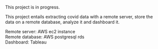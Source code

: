 This project is in progress.


This project entails extracting covid data with a remote server, store the data on a remote database, analyze it and dashboard it.


Remote server: AWS ec2 instance  
Remote database: AWS postgresql rds  
Dashboard: Tableau  
